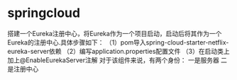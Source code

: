 # springcloud
搭建一个Eureka注册中心，将Eureka作为一个项目启动，启动后将其作为一个Eureka的注册中心.具体步骤如下：
（1）pom导入spring-cloud-starter-netflix-eureka-server依赖
（2）编写application.properties配置文件
（3）在启动类上加上@EnableEurekaServer注解
对于该组件来说，有两个身份：
    一是服务器
    二是注册中心